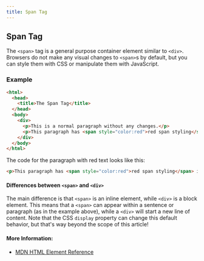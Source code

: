 ```yaml
---
title: Span Tag
---
```

## Span Tag

The `<span>` tag is a general purpose container element similar to `<div>`. Browsers do not make any visual changes to `<span>`s by default, but you can style them with CSS or manipulate them with JavaScript.

### Example
```html
<html>
  <head>
    <title>The Span Tag</title>
  </head>
  <body>
    <div>
      <p>This is a normal paragraph without any changes.</p>
      <p>This paragraph has <span style="color:red">red span styling</span> inside it without affecting the rest of the document.</p>
    </div>
  </body>  
</html>
```

The code for the paragraph with red text looks like this:
```html
<p>This paragraph has <span style="color:red">red span styling</span> inside it without affecting the rest of the document.</p>
```

#### Differences between `<span>` and `<div>`
The main difference is that `<span>` is an inline element, while `<div>` is a block element. This means that a `<span>` can appear within a sentence or paragraph (as in the example above), while a `<div>` will start a new line of content. Note that the CSS `display` property can change this default behavior, but that's way beyond the scope of this article!

#### More Information:
* [MDN HTML Element Reference](https://developer.mozilla.org/en-US/docs/Web/HTML/Element/span)